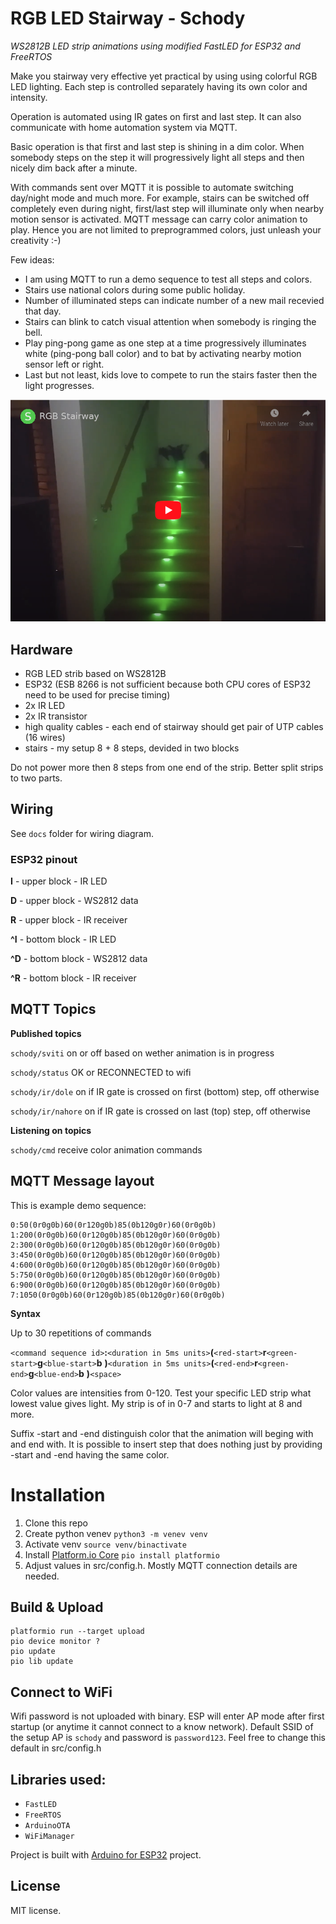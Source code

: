 # RGB LED Stairway - Schody

*WS2812B LED strip animations using modified FastLED for ESP32 and FreeRTOS*

Make you stairway very effective yet practical by using using colorful RGB LED lighting. Each step is controlled separately having its own color and intensity.

Operation is automated using IR gates on first and last step. It can also communicate with home automation system via MQTT.

Basic operation is that first and last step is shining in a dim color. When somebody steps on the step it will progressively light all steps and then nicely dim back after a minute.

With commands sent over MQTT it is possible to automate switching day/night mode and much more. For example, stairs can be switched off completely even during night, first/last step will illuminate only when nearby motion sensor is activated. MQTT message can carry color animation to play. Hence you are not limited to preprogrammed colors, just unleash your creativity :-)

Few ideas: 
 - I am using MQTT to run a demo sequence to test all steps and colors.
 - Stairs use national colors during some public holiday.
 - Number of illuminated steps can indicate number of a new mail recevied that day.
 - Stairs can blink to catch visual attention when somebody is ringing the bell.
 - Play ping-pong game as one step at a time progressively illuminates white (ping-pong ball color) and to bat by activating nearby motion sensor left or right.
 - Last but not least, kids love to compete to run the stairs faster then the light progresses.

[![video preview](https://raw.githubusercontent.com/slesinger/rgb-stairway/master/docs/video-preview.png)](https://www.youtube.com/watch?v=-Y23b8RhR6I)


## Hardware
 - RGB LED strib based on WS2812B
 - ESP32 (ESB 8266 is not sufficient because both CPU cores of ESP32 need to be used for precise timing)
 - 2x IR LED
 - 2x IR transistor
 - high quality cables - each end of stairway should get pair of UTP cables (16 wires)
 - stairs - my setup 8 + 8 steps, devided in two blocks

 Do not power more then 8 steps from one end of the strip. Better split strips to two parts.

## Wiring

See ```docs``` folder for wiring diagram.


### ESP32 pinout
**I**  - upper block - IR LED

**D** - upper block - WS2812 data

**R** - upper block - IR receiver

**^I**  - bottom block - IR LED

**^D** - bottom block - WS2812 data

**^R** - bottom block - IR receiver


## MQTT Topics

**Published topics**

```schody/sviti``` on or off based on wether animation is in progress

```schody/status```  OK or RECONNECTED to wifi

```schody/ir/dole``` on if IR gate is crossed on first (bottom) step, off otherwise

```schody/ir/nahore``` on if IR gate is crossed on last (top) step, off otherwise

**Listening on topics**

```schody/cmd``` receive color animation commands

## MQTT Message layout
This is example demo sequence:
```
0:50(0r0g0b)60(0r120g0b)85(0b120g0r)60(0r0g0b) 1:200(0r0g0b)60(0r120g0b)85(0b120g0r)60(0r0g0b) 2:300(0r0g0b)60(0r120g0b)85(0b120g0r)60(0r0g0b) 3:450(0r0g0b)60(0r120g0b)85(0b120g0r)60(0r0g0b) 4:600(0r0g0b)60(0r120g0b)85(0b120g0r)60(0r0g0b) 5:750(0r0g0b)60(0r120g0b)85(0b120g0r)60(0r0g0b) 6:900(0r0g0b)60(0r120g0b)85(0b120g0r)60(0r0g0b) 7:1050(0r0g0b)60(0r120g0b)85(0b120g0r)60(0r0g0b)
```

**Syntax**

Up to 30 repetitions of commands

```<command sequence id>```**:**```<duration in 5ms units>```**(**```<red-start>```**r**```<green-start>```**g**```<blue-start>```**b** **)**```<duration in 5ms units>```**(**```<red-end>```**r**```<green-end>```**g**```<blue-end>```**b** **)**```<space>```

Color values are intensities from 0-120. Test your specific LED strip what lowest value gives light. My strip is of in 0-7 and starts to light at 8 and more.

Suffix -start and -end distinguish color that the animation will beging with and end with. It is possible to insert step that does nothing just by providing -start and -end having the same color.

# Installation
1. Clone this repo
2. Create python venev ```python3 -m venev venv```
3. Activate venv ```source venv/binactivate```
4. Install [Platform.io Core](https://docs.platformio.org/en/latest/core/installation.html) ```pio install platformio```
5. Adjust values in src/config.h. Mostly MQTT connection details are needed.

## Build & Upload
```
platformio run --target upload
pio device monitor ?
pio update
pio lib update
```
## Connect to WiFi
Wifi password is not uploaded with binary. ESP will enter AP mode after first startup (or anytime it cannot connect to a know network). Default SSID of the setup AP is ```schody``` and password is ```password123```. Feel free to change this default in src/config.h

## Libraries used:
- `FastLED`
- `FreeRTOS`
- `ArduinoOTA`
- `WiFiManager`

Project is built with [Arduino for ESP32](https://github.com/espressif/arduino-esp32) project.


## License

MIT license.